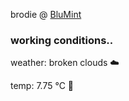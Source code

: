 brodie @ [BluMint](https://www.linkedin.com/company/blumint-io/)

<!--weather_start-->
### working conditions..

weather: broken clouds ☁️

temp: 7.75 °C 🧥

<!--weather_end-->
